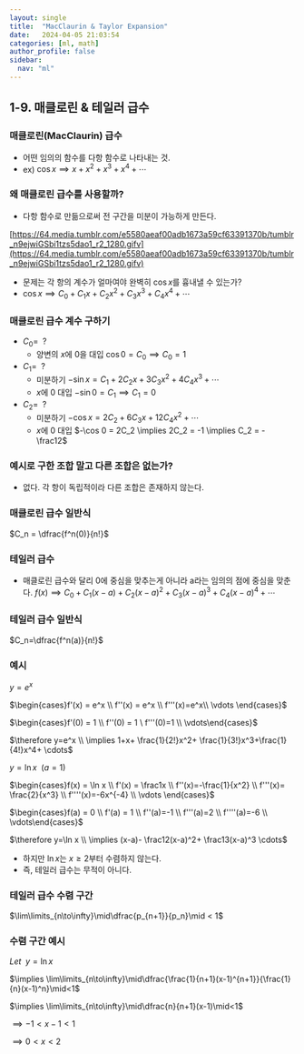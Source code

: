 ```yaml
---
layout: single
title:  "MacClaurin & Taylor Expansion"
date:   2024-04-05 21:03:54 
categories: [ml, math]
author_profile: false
sidebar:
  nav: "ml"
---
```

## 1-9. 매클로린 & 테일러 급수

### 매클로린(MacClaurin) 급수

- 어떤 임의의 함수를 다항 함수로 나타내는 것.
- ex) $\cos x \implies x+x^2+x^3+x^4+\cdots$

### 왜 매클로린 급수를 사용할까?

- 다항 함수로 만듦으로써 전 구간을 미분이 가능하게 만든다.

[https://64.media.tumblr.com/e5580aeaf00adb1673a59cf63391370b/tumblr_n9ejwiGSbi1tzs5dao1_r2_1280.gifv](https://64.media.tumblr.com/e5580aeaf00adb1673a59cf63391370b/tumblr_n9ejwiGSbi1tzs5dao1_r2_1280.gifv)

- 문제는 각 항의 계수가 얼마여야 완벽히 $\cos x$를 흉내낼 수 있는가?
- $\cos x \implies C_0+ C_1x+C_2x^2+C_3x^3+C_4x^4+\cdots$

### 매클로린 급수 계수 구하기

- $C_0 = \enspace ?$
    - 양변의 $x$에 0을 대입
    $\cos 0 = C_0 \implies C_0 = 1$
- $C_1 = \enspace ?$
    - 미분하기
    $-\sin x = C_1+2C_2x+3C_3x^2+4C_4x^3+\cdots$
    - $x$에 0 대입
    $-\sin 0 = C_1 \implies C_1 = 0$
- $C_2 = \enspace ?$
    - 미분하기
    $-\cos x = 2C_2+6C_3x+12C_4x^2+\cdots$
    - $x$에 0 대입
    $-\cos 0 = 2C_2 \implies 2C_2 = -1 \implies C_2 = -\frac12$

### 예시로 구한 조합 말고 다른 조합은 없는가?

- 없다. 각 항이 독립적이라 다른 조합은 존재하지 않는다.

### 매클로린 급수 일반식

$C_n = \dfrac{f^n(0)}{n!}$

### 테일러 급수

- 매클로린 급수와 달리 0에 중심을 맞추는게 아니라 a라는 임의의 점에 중심을 맞춘다.
$f(x) \implies C_0+ C_1(x-a)+C_2(x-a)^2+C_3(x-a)^3+C_4(x-a)^4+\cdots$

### 테일러 급수 일반식

$C_n=\dfrac{f^n(a)}{n!}$

### 예시

$y = e^x$

$\begin{cases}f'(x) = e^x \\ f''(x) = e^x \\ f'''(x)=e^x\\ \vdots \end{cases}$

$\begin{cases}f'(0) = 1 \\ f''(0) = 1 \ f'''(0)=1 \\ \vdots\end{cases}$

$\therefore y=e^x \\ \implies 1+x+ \frac{1}{2!}x^2+ \frac{1}{3!}x^3+\frac{1}{4!}x^4+ \cdots$

$y = \ln x\enspace(a = 1)$

$\begin{cases}f(x) = \ln x \\ f'(x) = \frac1x \\ f''(x)=-\frac{1}{x^2} \\ f'''(x)= \frac{2}{x^3} \\ f''''(x)=-6x^{-4} \\ \vdots \end{cases}$

$\begin{cases}f(a) = 0 \\ f'(a) = 1 \\ f''(a)=-1 \\ f'''(a)=2 \\ f''''(a)=-6 \\ \vdots\end{cases}$

$\therefore y=\ln x \\ \implies (x-a)- \frac12(x-a)^2+ \frac13(x-a)^3 \cdots$

- 하지만 $\ln x$는 $x\geq2$부터 수렴하지 않는다.
- 즉, 테일러 급수는 무적이 아니다.

### 테일러 급수 수렴 구간

$\lim\limits_{n\to\infty}\mid\dfrac{p_{n+1}}{p_n}\mid < 1$

### 수렴 구간 예시

$Let \enspace y=\ln x$

$\implies \lim\limits_{n\to\infty}\mid\dfrac{\frac{1}{n+1}(x-1)^{n+1}}{\frac{1}{n}(x-1)^n}\mid<1$

$\implies \lim\limits_{n\to\infty}\mid\dfrac{n}{n+1}(x-1)\mid<1$

$\implies -1 < x-1 <1$

$\implies 0<x<2$